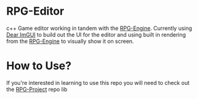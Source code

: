 # RPG-Editor
c++ Game editor working in tandem with the [RPG-Engine](https://github.com/oohicksyoo/RPG-Engine). Currently using [Dear ImGUI](https://github.com/ocornut/imgui) to build out the UI for the editor and using built in rendering from the [RPG-Engine](https://github.com/oohicksyoo/RPG-Engine) to visually show it on screen.


# How to Use?
If you're interested in learning to use this repo you will need to check out the [RPG-Project](https://github.com/oohicksyoo/RPG-Project) repo lib
